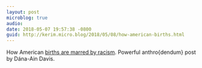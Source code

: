 ```yaml
---
layout: post
microblog: true
audio: 
date: 2018-05-07 19:57:38 -0800
guid: http://kerim.micro.blog/2018/05/08/how-american-births.html
---
```

How American [births are marred by racism](https://anthrodendum.org/2018/05/07/the-labor-of-racism/). Powerful anthro{dendum} post by Dána-Ain Davis.
